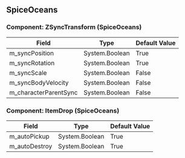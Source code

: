## SpiceOceans

### Component: ZSyncTransform (SpiceOceans)

|Field|Type|Default Value|
|-----|----|-------------|
|m_syncPosition|System.Boolean|True|
|m_syncRotation|System.Boolean|True|
|m_syncScale|System.Boolean|False|
|m_syncBodyVelocity|System.Boolean|False|
|m_characterParentSync|System.Boolean|False|

### Component: ItemDrop (SpiceOceans)

|Field|Type|Default Value|
|-----|----|-------------|
|m_autoPickup|System.Boolean|True|
|m_autoDestroy|System.Boolean|True|

